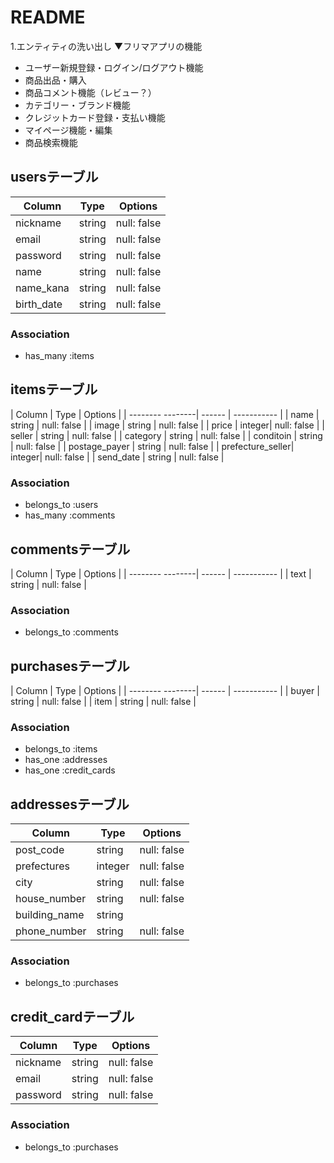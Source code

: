 # README

1.エンティティの洗い出し
▼フリマアプリの機能
* ユーザー新規登録・ログイン/ログアウト機能
* 商品出品・購入
* 商品コメント機能（レビュー？）
* カテゴリー・ブランド機能
* クレジットカード登録・支払い機能
* マイページ機能・編集
* 商品検索機能

## usersテーブル
| Column   | Type   | Options     |
| -------- | ------ | ----------- |
| nickname | string | null: false |
| email    | string | null: false |
| password | string | null: false |
| name     | string | null: false |
| name_kana| string | null: false |
|birth_date| string | null: false |

### Association
- has_many :items

## itemsテーブル
| Column           | Type   | Options     |
| -------- --------| ------ | ----------- |
| name             | string | null: false |
| image            | string | null: false |
| price            | integer| null: false |
| seller           | string | null: false |
| category         | string | null: false |
| conditoin        | string | null: false |
| postage_payer    | string | null: false |
| prefecture_seller| integer| null: false |
| send_date        | string | null: false |

### Association
- belongs_to :users
- has_many :comments

## commentsテーブル
| Column           | Type   | Options     |
| -------- --------| ------ | ----------- |
| text             | string | null: false |

### Association
- belongs_to :comments

 ## purchasesテーブル
| Column           | Type   | Options     |
| -------- --------| ------ | ----------- |
| buyer            | string | null: false |
| item             | string | null: false |

### Association
- belongs_to :items
- has_one :addresses
- has_one :credit_cards

## addressesテーブル
| Column       | Type   | Options     |
| --------     | ------ | ----------- |
| post_code    | string | null: false |
| prefectures  | integer| null: false |
| city         | string | null: false |
| house_number | string | null: false |
| building_name| string |             |
| phone_number | string | null: false |

### Association
- belongs_to :purchases

## credit_cardテーブル
| Column   | Type   | Options     |
| -------- | ------ | ----------- |
| nickname | string | null: false |
| email    | string | null: false |
| password | string | null: false |

### Association
- belongs_to :purchases
